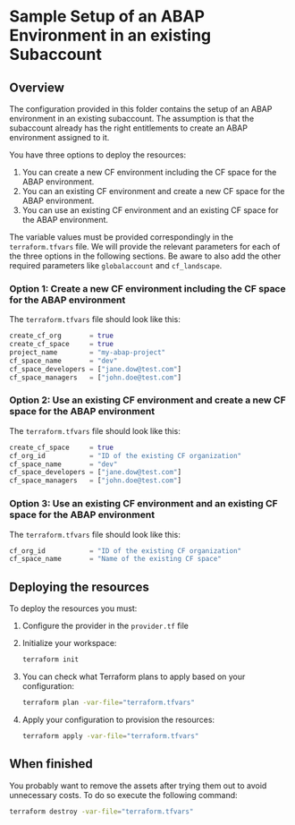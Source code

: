 # Sample Setup of an ABAP Environment in an existing Subaccount

## Overview

The configuration provided in this folder contains the setup of an ABAP environment in an existing subaccount. The assumption is that the subaccount already has the right entitlements to create an ABAP environment assigned to it.

You have three options to deploy the resources:

1. You can create a new CF environment including the CF space for the ABAP environment.
1. You can an existing CF environment and create a new CF space for the ABAP environment.
1. You can use an existing CF environment and an existing CF space for the ABAP environment.

The variable values must be provided correspondingly in the `terraform.tfvars` file. We will provide the relevant parameters for each of the three options in the following sections. Be aware to also add the other required parameters like `globalaccount` and `cf_landscape`.

### Option 1: Create a new CF environment including the CF space for the ABAP environment

The `terraform.tfvars` file should look like this:

```terraform
create_cf_org       = true
create_cf_space     = true
project_name        = "my-abap-project"
cf_space_name       = "dev"
cf_space_developers = ["jane.dow@test.com"]
cf_space_managers   = ["john.doe@test.com"]
```

### Option 2: Use an existing CF environment and create a new CF space for the ABAP environment

The `terraform.tfvars` file should look like this:

```terraform
create_cf_space     = true
cf_org_id           = "ID of the existing CF organization"
cf_space_name       = "dev"
cf_space_developers = ["jane.dow@test.com"]
cf_space_managers   = ["john.doe@test.com"]
```

### Option 3: Use an existing CF environment and an existing CF space for the ABAP environment

The `terraform.tfvars` file should look like this:

```terraform
cf_org_id           = "ID of the existing CF organization"
cf_space_name       = "Name of the existing CF space"
```

## Deploying the resources

To deploy the resources you must:

1. Configure the provider in the `provider.tf` file
2. Initialize your workspace:

   ```bash
   terraform init
   ```

3. You can check what Terraform plans to apply based on your configuration:

   ```bash
   terraform plan -var-file="terraform.tfvars" 
   ```

4. Apply your configuration to provision the resources:

   ```bash
   terraform apply -var-file="terraform.tfvars"
   ```

## When finished

You probably want to remove the assets after trying them out to avoid unnecessary costs. To do so execute the following command:

```bash
terraform destroy -var-file="terraform.tfvars"
```
